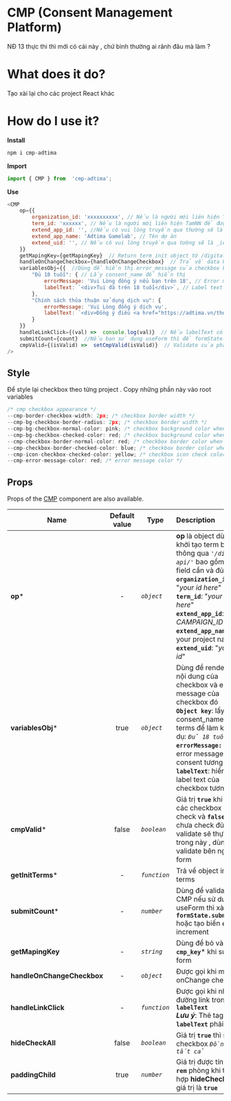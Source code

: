 
 
# CMP (Consent Management Platform)
NĐ 13 thực thi thì mới có cái này , chứ bình thường ai rãnh đâu mà làm ?
# What does it do?

Tạo xài lại cho các project React khác

# How do I use it?

**Install**

```js
npm i cmp-adtima
```

 **Import**
```js
import { CMP } from  'cmp-adtima';
```

  

 **Use**

```js
<CMP
	op={{
		organization_id: 'xxxxxxxxxx', // Nếu là người mới liên hiện TamNN để được cung cấp
		term_id: 'xxxxxx', // Nếu là người mới liên hiện TamNN để được cung cấp
		extend_app_id: '', //Nếu có vui lòng truyền qua thường sẽ là CAMPAIGN_ID
		extend_app_name: 'Adtima Gamelab', // Tên dự án
		extend_uid: '', // Nếu có vui lòng truyền qua tường sẽ là _id của user
	}}
	getMapingKey={getMapingKey}  // Return term init object từ /digital-api , Bạn có thể lấy được cmp_key ở đây thông qua value.data_obs
	handleOnChangeCheckbox={handleOnChangeCheckbox}  // Trả về data khi sự kiện onChange của checkbox bên trong trigger , dùng dữ liệu này để đẩy lên API postConsents thông qua cmp_properties
	variablesObj={{  //Dùng để hiển thị error_message của checkbox khi validate
		"Đủ 18 tuổi": { // Lấy consent_name để hiển thị
			errorMessage: 'Vui Lòng đồng ý nếu bạn trên 18', // Error message của consents tương ứng
			labelText: `<div>Tui đã trên 18 tuổi</div>`, // Label text của constent bạn muốn hiển thị cho
		},
		"Chính sách thỏa thuận sử dụng dịch vụ": {
			errorMessage: 'Vui Lòng đồng ý dịch vụ',
			labelText: `<div>Đồng ý điều <a href="https://adtima.vn/thoa-thuan-su-dung-dich-vu" target="_blank" class="test">khoản</a> haha<div>`,
		}
	}}
	handleLinkClick={(val) =>  console.log(val)}  // Nếu labelText có link thì sẽ trả về data object của constent đó tỏng trường hợp muốn mở modal hoặc link ra nơi khác . Lưu ý: BẮT BUỘC link click phải là thẻ a
	submitCount={count}  //Nếu bạn sử dụng useForm thì để formState.submitCount vaò hoặc bỏ 1 biến để count số lần submit lên ^^
	cmpValid={(isValid) =>  setCmpValid(isValid)}  // Validate của phần cmp được thực thi bên trong và trả về true hoặc false . Bạn có thể check biến này để call API bên ngoài
/>
```

## Style
Để style lại checkbox theo từng project . Copy những phần này vào root variables

```js
/* cmp checkbox appearance */
--cmp-border-checkbox-width: 2px; /* checkbox border width */
--cmp-bg-checkbox-border-radius: 2px; /* checkbox border width */
--cmp-bg-checkbox-normal-color: pink; /* checkbox background color when not checked */
--cmp-bg-checkbox-checked-color: red; /* checkbox background color when checked */
--cmp-checkbox-border-normal-color: red; /* checkbox border color when not checked */
--cmp-checkbox-border-checked-color: blue; /* checkbox border color when checked */
--cmp-icon-checkbox-checked-color: yellow; /* checkbox icon check color */
--cmp-error-message-color: red; /* error message color */
```
## Props
Props of the [CMP](https://github.com/huynguyen134/cmp-adtima) component are also available.


| Name| Default value| Type| Description
| ------------- |:-------------:| -----| :-----|
| **op***      | -| *`object`* | **op** là object dùng để khởi tạo term ban đầu thông qua *`'/digital-api/'`* bao gồm những field cần và đủ như  <br/> **`organization_id`**: "*your id here*" <br/> **`term_id`**: "*your term id here*"	<br/> **`extend_app_id`**: "*your CAMPAIGN_ID*"	<br/> **`extend_app_name`**: "* your project name*"	<br/> **`extend_uid`**: "*your user id*"
| **variablesObj***|   true   |    *`object`* | Dùng để render phần nội dung của checkbox và error message của checkbox đó <br/> **`Object key`**: lấy consent_name trong terms để làm key ví dụ: *`Đủ 18 tuổi`* <br/> **`errorMessage:`** hiển thị error message của consent  tương ứng <br/> **`labelText`**: hiển thị label text của checkbox tương ứng
| **cmpValid***|   false|    *`boolean`* | Giá trị **`true`** khi tất cả các checkbox được check và **`false`** khi chưa check đủ validate sẽ thực thi trong này , dùng để validate bên ngoài form
| **getInitTerms***|   -|    *`function`* | Trả về object init terms 
| **submitCount***|   -|    *`number`* | Dùng để validate của CMP nếu sử dung useForm thì xài **`formState.submitCount`** hoặc tạo biến **`count`** increment
| **getMapingKey**      | -|   *`string`* | Dùng để bỏ vào **`cmp_key`*** khi submit form
| **handleOnChangeCheckbox** |   -   |    *`object`* | Được gọi khi mỗi lần onChange checkbox
| **handleLinkClick**|   -   |    *`function`* | Được gọi khi nhấn vào đường link trong **`labelText`** <br/>***Lưu ý***: Thẻ tag trong **`labelText`** phải là thẻ **`a`**
| **hideCheckAll**|   false|    *`boolean`* | Giá trị **`true`** thì sẽ ẩn checkbox *`Đồng ý tất cả`* 
| **paddingChild**|   true   |    *`number`* | Giá trị được tính theo **`rem`** phòng khi trường hợp **hideCheckAll** có giá trị là **`true`**


